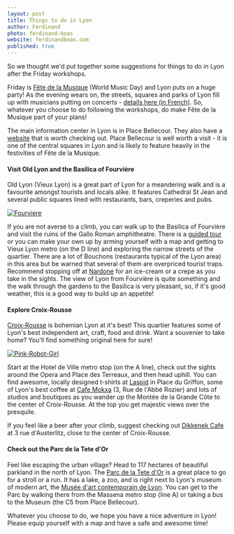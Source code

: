 ```yaml
---
layout: post
title: Things to do in Lyon
author: Ferdinand
photo: ferdinand-boas
website: ferdinandboas.com
published: true
---
```


So we thought we'd put together some suggestions for things to do in Lyon after the Friday workshops.

Friday is <a href="http://www.fetedelamusique.culture.fr/en/International/presentation/" target="_blank">Fête de la Musique</a> (World Music Day) and Lyon puts on a huge party! As the evening wears on, the streets, squares and parks of Lyon fill up with musicians putting on concerts - 
<a href="http://www.culture.lyon.fr/culture/sections/fr/festivals/musiques_actuelles/fete_de_la_musique/fete_de_la_musique" target="_blank"> details here (in French)</a>. 
So, whatever you choose to do following the workshops, do make Fête de la Musique part of your plans!

The main information center in Lyon is in Place Bellecour. They also have a <a href="http://www.en.lyon-france.com/">website</a> that is worth checking out.
Place Bellecour is well worth a visit - it is one of the central squares in Lyon and is likely to feature heavily in the festivities of Fête de la Musique.

<h4>Visit Old Lyon and the Basilica of Fourvière</h4>

Old Lyon (Vieux Lyon) is a great part of Lyon for a meandering walk and is a favourite amongst tourists and locals alike. It features Cathedral St Jean and several public squares lined with restaurants,
bars, creperies and pubs. 

[![Fourviere](http://farm9.staticflickr.com/8354/8341880333_fdb9b59be7_b.jpg)](http://www.flickr.com/photos/navink/8341880333/lightbox/)

If you are not averse to a climb, you can walk up to the Basilica of Fourvière and visit the ruins of the Gallo Roman amphitheatre. There is a <a href="http://www.en.lyon-france.com/Guided-Tours-Excursions/Unmissable/From-Fourviere-to-The-Old-Lyon">guided tour</a>
or you can make your own up by arming yourself with a map and getting to Vieux Lyon metro (on the D line) and exploring the narrow streets of the quartier. There are a lot of 
Bouchons (restaurants typical of the Lyon area) in this area but be warned that several of them are overpriced tourist traps. Recommend stopping off at <a href="http://www.glaciernardone.com/en/strolling-around-the-city.html">Nardone</a> for an ice-cream or a crepe as you take in the sights.
The view of Lyon from Fourvière is quite something and the walk through the gardens to the Basilica is very pleasant, so, if it's good weather, this is a good way to build up an appetite!

<h4>Explore Croix-Rousse</h4>

[Croix-Rousse]("http://en.wikipedia.org/wiki/La_Croix-Rousse") is bohemian Lyon at it's best! This quartier features some of Lyon's best independent art, craft, food and drink. Want a souvenier to take home?
You'll find something original here for sure!

[![Pink-Robot-Girl](http://farm4.staticflickr.com/3769/8915830704_cc0d5ce910.jpg)](http://www.flickr.com/photos/navink/8915830704/lightbox/)

Start at the Hotel de Ville metro stop (on the A line), check out the sights around the Opera and Place des Terreaux, and then head uphill. You can find 
awesome, locally designed t-shirts at [Laspid](http://laspid.com) in Place du Griffon, some of Lyon's best coffee at [Cafe Mokxa](http://www.cafemokxa.com) (3, Rue de l'Abbé Rozier) 
and lots of studios and boutiques as you wander up the Montée de la Grande Côte to the center of Croix-Rousse. At the top you get majestic views over the presquile. 

If you feel like a beer after your climb, suggest checking out [Dikkenek Cafe](http://www.yelp.fr/biz/dikkenek-caf%C3%A9-lyon-2#hrid:XfMsS80MkepGBaD-QyKsLw) at 3 rue d'Austerlitz, close to the 
center of Croix-Rousse.

<h4>Check out the Parc de la Tete d'Or</h4>

Feel like escaping the urban village? Head to 117 hectares of beautiful parkland in the north of Lyon. The [Parc de la Tete d'Or](http://www.loisirs-parcdelatetedor.com/anglais/anglais.htm) is a 
great place to go for a stroll or a run. It has a lake, a zoo, and is right next to Lyon's museum of modern art, the [Musée d'art contemporain de Lyon](http://www.mac-lyon.com/mac/sections/en/).
You can get to the Parc by walking there from the Massena metro stop (line A) or taking a bus to the Museum (the C5 from Place Bellecour).

Whatever you choose to do, we hope you have a nice adventure in Lyon! Please equip yourself with a map and have a safe and awesome time! 

